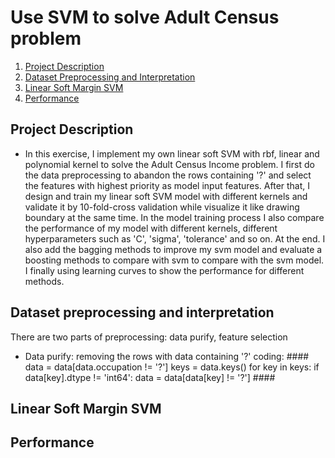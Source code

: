 # Use SVM to solve Adult Census problem

1. [Project Description](#project)
2. [Dataset Preprocessing and Interpretation](#preprocessing)
3. [Linear Soft Margin SVM](#svm)
4. [Performance](#performance)


<a name="project"></a>
## Project Description

* In this exercise, I implement my own linear soft SVM with rbf, linear and polynomial kernel to solve the Adult Census Income problem. I first do the data preprocessing to abandon the rows containing '?' and select the features with highest priority as model input features. After that, I design and train my linear soft SVM model with different kernels and validate it by 10-fold-cross validation while visualize it like drawing boundary at the same time. In the model training process I also compare the performance of my model with different kernels, different hyperparameters such as 'C', 'sigma', 'tolerance' and so on. At the end. I also add the bagging methods to improve my svm model and evaluate a boosting methods to compare with svm to compare with the svm model. I finally using learning curves to show the performance for different methods.

<a name="preprocessing"></a>
## Dataset preprocessing and interpretation
There are two parts of preprocessing: data purify, feature selection
* Data purify: removing the rows with data containing '?'
    coding:
        ####
        data = data[data.occupation != '?']
        keys = data.keys()
        for key in keys:
            if data[key].dtype != 'int64':
        data = data[data[key] != '?']
        ####


<a name="svm"></a>
## Linear Soft Margin SVM



<a name="performance"></a>
## Performance
